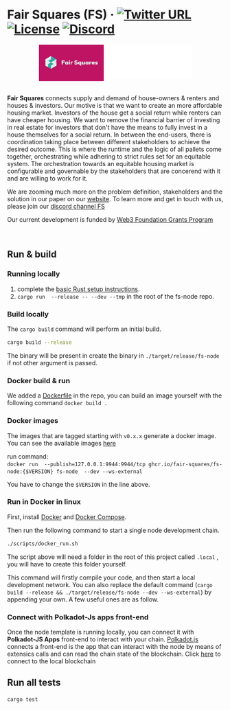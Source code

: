 # Fair Squares (FS) &middot; [![Twitter URL](https://img.shields.io/twitter/follow/fairsquares?style=social)](https://twitter.com/fairsquares) [![License](https://img.shields.io/github/license/fair-Squares/fair-squares)](https://github.com/Fair-Squares/fair-squares/blob/main/LICENSE) [![Discord](https://img.shields.io/badge/Discord-gray?logo=discord)](https://discord.gg/5u3dxE49V5)

<div align=center>
    <img align=top src="assets/img/FS.png" width=30%/>
    <img align=top src="assets/img/web3_foundation_grants_badge_white.svg" width=40%/>
</div>
</br>

**Fair Squares** connects supply and demand of house-owners & renters and houses & investors. Our motive is that we want to create an more affordable housing market. Investors of the house get a social return while renters can have cheaper housing. We want to remove the financial barrier of investing in real estate for investors that don't have the means to fully invest in a house themselves for a social return. In between the end-users, there is coordination taking place between different stakeholders to achieve the desired outcome. This is where the runtime and the logic of all pallets come together, orchestrating while adhering to strict rules set for an equitable system. The orchestration towards an equitable housing market is configurable and governable by the stakeholders that are concerend with it and are willing to work for it.

We are zooming much more on the problem definition, stakeholders and the solution in our paper on our [website](https://www.fair-squares.nl/). To learn more and get in touch with us, please join our [discord channel FS](https://discord.gg/5u3dxE49V5)

Our current development is funded by [Web3 Foundation Grants Program](https://github.com/w3f/Grants-Program)

</br>

## Run & build

### Running locally

1. complete the [basic Rust setup instructions](./docs/rust-setup.md).
1. `cargo run  --release -- --dev --tmp` in the root of the fs-node repo.

### Build locally

The `cargo build` command will perform an initial build.

```sh
cargo build --release
```

The binary will be present in create the binary in `./target/release/fs-node` if not other argument is passed.

### Docker build & run

We added a [Dockerfile](https://github.com/Fair-Squares/fair-squares/blob/main/Dockerfile) in the repo, you can build an image yourself with the following command `docker build .`

### Docker images

The images that are tagged starting with `v0.x.x` generate a docker image. You can see the available images [here](https://github.com/Fair-Squares/fair-squares/pkgs/container/fs-node)

run command: </br>
`docker run  --publish=127.0.0.1:9944:9944/tcp ghcr.io/fair-squares/fs-node:{$VERSION} fs-node  --dev --ws-external`

You have to change the `$VERSION` in the line above.

### Run in Docker in linux

First, install [Docker](https://docs.docker.com/get-docker/) and
[Docker Compose](https://docs.docker.com/compose/install/).

Then run the following command to start a single node development chain.

```bash
./scripts/docker_run.sh
```

The script above will need a folder in the root of this project called `.local` , you will have to create this folder yourself.

This command will firstly compile your code, and then start a local development network. You can also replace the default command
(`cargo build --release && ./target/release/fs-node --dev --ws-external`)
by appending your own. A few useful ones are as follow.

### Connect with Polkadot-Js apps front-end

Once the node template is running locally, you can connect it with **Polkadot-JS Apps** front-end to interact with your chain. [Polkadot.js](https://polkadot.js.org/apps/#/explorer?rpc=ws://localhost:9944) connects a front-end is the app that can interact with the node by means of extensics calls and can read the chain state of the blockchain. Click [here](https://polkadot.js.org/apps/#/explorer?rpc=ws://localhost:9944) to connect to the local blockchain

## Run all tests

```
cargo test
```
